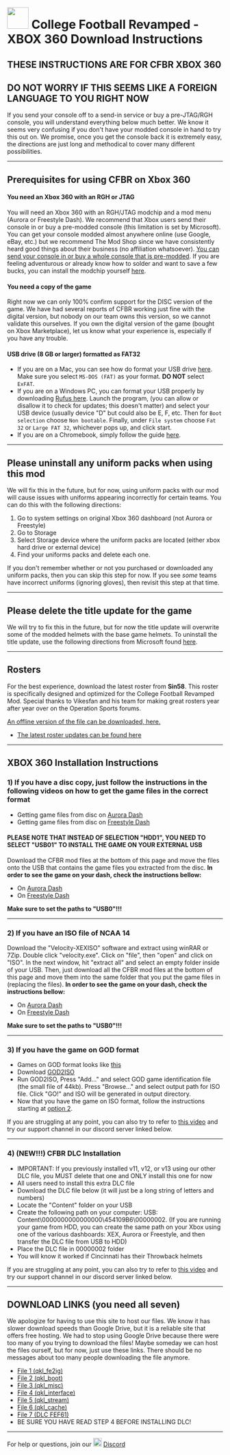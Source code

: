 # <img width="50" src="https://i.imgur.com/FMNWebJ.png.jpg"> College Football Revamped - XBOX 360 Download Instructions

## THESE INSTRUCTIONS ARE FOR CFBR XBOX 360
## DO NOT WORRY IF THIS SEEMS LIKE A FOREIGN LANGUAGE TO YOU RIGHT NOW
If you send your console off to a send-in service or buy a pre-JTAG/RGH console, you will understand everything below much better. We know it seems very confusing if you don't have your modded console in hand to try this out on. We promise, once you get the console back it is extremely easy, the directions are just long and methodical to cover many different possibilities.

---------
## Prerequisites for using CFBR on Xbox 360
#### You need an Xbox 360 with an RGH or JTAG
You will need an Xbox 360 with an RGH/JTAG modchip and a mod menu (Aurora or Freestyle Dash). We recommend that Xbox users send their console in or buy a pre-modded console (this limitation is set by Microsoft). You can get your console modded almost anywhere online (use Google, eBay, etc.) but we recommend The Mod Shop since we have consistently heard good things about their business (no affiliation whatsoever). [You can send your console in or buy a whole console that is pre-modded](https://themodshop.co/shop/listing). If you are feeling adventurous or already know how to solder and want to save a few bucks, you can install the modchip yourself [here](https://www.youtube.com/watch?v=XA7jkvXe5bg).

#### You need a copy of the game
Right now we can only 100% confirm support for the DISC version of the game. We have had several reports of CFBR working just fine with the digital version, but nobody on our team owns this version, so we cannot validate this ourselves. If you own the digital version of the game (bought on Xbox Marketplace), let us know what your experience is, especially if you have any trouble. 

#### USB drive (8 GB or larger) formatted as FAT32
- If you are on a Mac, you can see how do format your USB drive [here](https://support.apple.com/guide/disk-utility/format-a-disk-for-windows-computers-dskutl1010/mac). Make sure you select `MS-DOS (FAT)` as your format. **DO NOT** select `ExFAT`.
- If you are on a Windows PC, you can format your USB properly by downloading [Rufus here](https://github.com/pbatard/rufus/releases/download/v3.12/rufus-3.12p.exe). Launch the program, (you can allow or disallow it to check for updates; this doesn't matter) and select your USB device (usually device "D" but could also be E, F, etc. Then for `Boot selection` choose `Non bootable`. Finally, under `File system` choose `Fat 32` or `Large FAT 32`, whichever pops up, and  click start.
- If you are on a Chromebook, simply follow the guide [here](https://www.omgchrome.com/format-sd-card-usb-chromebook/).

---------
## Please uninstall any uniform packs when using this mod
We will fix this in the future, but for now, using uniform packs with our mod will cause issues with uniforms appearing incorrectly for certain teams. You can do this with the following directions:
1. Go to system settings on original Xbox 360 dashboard (not Aurora or Freestyle)
2. Go to Storage
3. Select Storage device where the uniform packs are located (either xbox hard drive or external device)
4. Find your uniforms packs and delete each one.

If you don't remember whether or not you purchased or downloaded any uniform packs, then you can skip this step for now. If you see *some* teams have incorrect uniforms (ignoring gloves), then revisit this step at that time.

---------
## Please delete the title update for the game
We will try to fix this in the future, but for now the title update will overwrite some of the modded helmets with the base game helmets. To uninstall the title update, use the following directions from Microsoft found [here](https://support.xbox.com/en-US/help/xbox-360/console/clear-system-cache).

---------
## Rosters
For the best experience, download the latest roster from **Sin58**. This roster is specifically designed and optimized for the College Football Revamped Mod. Special thanks to Vikesfan and his team for making great rosters year after year over on the Operation Sports forums.

[An offline version of the file can be downloaded, here.](https://github.com/cfbrevamped/CFBR-Easy-Installer/raw/master/assets/ROSTER-NCAAVIKES2021.MC02)

- [The latest roster updates can be found here](https://forums.operationsports.com/forums/ncaa-football-rosters/964552-ncaa-football-14-2020-2021-roster-update.html)

---------
## XBOX 360 Installation Instructions

### 1) If you have a disc copy, just follow the instructions in the following videos on how to get the game files in the correct format
- Getting game files from disc on [Aurora Dash](https://www.youtube.com/watch?v=68ioS0_6gjU&ab_channel=TheModShop)
- Getting game files from disc on [Freestyle Dash](https://www.youtube.com/watch?v=WWG6rIMxK20&ab_channel=yriusHACKXBOX360)
#### PLEASE NOTE THAT INSTEAD OF SELECTION "HDD1", YOU NEED TO SELECT "USB01" TO INSTALL THE GAME ON YOUR EXTERNAL USB
Download the CFBR mod files at the bottom of this page and move the files onto the USB that contains the game files you extracted from the disc. 
**In order to see the game on your dash, check the instructions bellow:**
- On [Aurora Dash](https://www.youtube.com/watch?v=T0i8-5_JXU0&ab_channel=KingConsoles)
- On [Freestyle Dash](https://www.youtube.com/watch?v=S734iVw6r-M&ab_channel=Squirt)

**Make sure to set the paths to "USB0"!!!**

---------
### 2) If you have an ISO file of NCAA 14
Download the "Velocity-XEXISO" software and extract using winRAR or 7Zip. Double click "velocity.exe". Click on "file", then "open" and click on "ISO".
In the next window, hit "extract all" and select an empty folder inside of your USB. Then, just download all the CFBR mod files at the bottom of this page and move them into the same folder that you put the game files in (replacing the files).
**In order to see the game on your dash, check the instructions bellow:**
- On [Aurora Dash](https://www.youtube.com/watch?v=T0i8-5_JXU0&ab_channel=KingConsoles)
- On [Freestyle Dash](https://www.youtube.com/watch?v=S734iVw6r-M&ab_channel=Squirt)

**Make sure to set the paths to "USB0"!!!**

---------
### 3) If you have the game on GOD format
- Games on GOD format looks like [this](https://youtu.be/LPxkr5F-8Mk?t=86)
- Download [GOD2ISO](http://www.mediafire.com/file/o7sf7f8687p7tux/GOD_2_ISO.rar/file)
- Run GOD2ISO, Press "Add..." and select GOD game identification file (the small file of 44kb). Press "Browse..." and select output path for ISO file. Click "GO!" and ISO will be generated in output directory.
- Now that you have the game on ISO format, follow the instructions starting at [option 2](https://github.com/cfbrevamped/CFBR-Easy-Installer/blob/master/XBOX/index.md#2-if-you-have-an-iso-file-of-ncaa-14).

If you are struggling at any point, you can also try to refer to [this video](https://youtu.be/LPxkr5F-8Mk) and try our support channel in our discord server linked below.

---------
### 4) (NEW!!!) CFBR DLC Installation
- IMPORTANT: If you previously installed v11, v12, or v13 using our other DLC file, you MUST delete that one and ONLY install this one for now
- All users need to install this extra DLC file
- Download the DLC file below (it will just be a long string of letters and numbers)
- Locate the "Content" folder on your USB
- Create the following path on your computer: USB: Content\0000000000000000\454109B6\00000002. (If you are running your game from HDD, you can create the same path on your Xbox using one of the various dashboards: XEX, Aurora or Freestyle, and then transfer the DLC file from USB to HDD)
- Place the DLC file in 00000002 folder
- You will know it worked if Cincinnati has their Throwback helmets

If you are struggling at any point, you can also try to refer to [this video](https://youtu.be/LPxkr5F-8Mk) and try our support channel in our discord server linked below.

---------
## DOWNLOAD LINKS (you need all seven)
We apologize for having to use this site to host our files. We know it has slower download speeds than Google Drive, but it is a reliable site that offers free hosting. We had to stop using Google Drive because there were too many of you trying to download the files! Maybe someday we can host the files ourself, but for now, just use these links. There should be no messages about too many people downloading the file anymore.

- [File 1 (qkl_fe2ig)](https://www.mediafire.com/file/ezhub999higl6iv/qkl_fe2ig.ast/file)
- [File 2 (qkl_boot)](https://www.mediafire.com/file/hkgswd7lmqrsuch/qkl_boot.ast/file)
- [File 3 (qkl_misc)](https://www.mediafire.com/file/3vc3wdtypbp26p9/qkl_misc.ast/file)
- [File 4 (qkl_interface)](https://www.mediafire.com/file/ag7gi6adb6g90wg/qkl_interface.ast/file)
- [File 5 (qkl_stream)](https://www.mediafire.com/file/9fx12vkr09htlbq/qkl_stream.ast/file)
- [File 6 (qkl_cache)](https://www.mediafire.com/file/0s2dmrsex2cpy67/qkl_cache.ast/file)
- [File 7 (DLC FEF61)](https://www.mediafire.com/file/v4hjxhherqc58vw/FEF61E165BDE29CF8B2153D152A3743D108948C845/file)
- BE SURE YOU HAVE READ STEP 4 BEFORE INSTALLING DLC!
---------
For help or questions, join our <img width="20" src="https://logo-logos.com/wp-content/uploads/2018/03/Discord_icon.png"> [Discord](https://discord.com/invite/cfbr)
